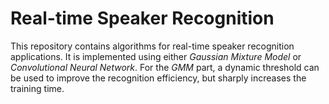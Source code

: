# Real-time Speaker Recognition
This repository contains algorithms for real-time speaker recognition applications. It is implemented using either _Gaussian Mixture Model_ or _Convolutional Neural Network_. For the _GMM_ part, a dynamic threshold can be used to improve the recognition efficiency, but sharply increases the training time.
